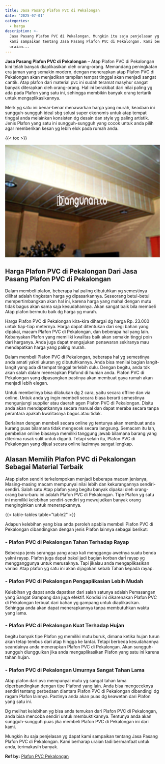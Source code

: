 ```yaml
---
title: Jasa Pasang Plafon PVC di Pekalongan
date: '2025-07-01'
categories:
  - harga
description: >-
  Jasa Pasang Plafon PVC di Pekalongan. Mungkin itu saja penjelasan yg dapat
  kami sampaikan tentang Jasa Pasang Plafon PVC di Pekalongan. Kami berharap
  uraian...
---
```


**Jasa Pasang Plafon PVC di Pekalongan** – Atap Plafon PVC di Pekalongan kini telah banyak diaplikasikan oleh orang-orang. Memandang peningkatan era jaman yang semakin modern, dengan menerapkan atap Plafon PVC di Pekalongan akan menjadikan tampilan tempat tinggal akan menjadi sangat cantik. Atap plafon dari material pvc ini sudah teramat masyhur sangat banyak diterapkan oleh orang-orang. Hal ini berakibat dari nilai paling yg ada pada Plafon yang satu ini, sehingga membikin banyak orang tertarik untuk mengaplikasikannya.

Merk yg satu ini benar-benar menawarkan harga yang murah, keadaan ini sungguh-sungguh ideal sbg solusi super ekonomis untuk atap tempat tinggal anda melainkan konsisten dg desain dan style yg paling artistik. Jenis Plafon yang satu ini sungguh-sungguh yang cocok untuk anda pilih agar memberikan kesan yg lebih elok pada rumah anda.

{{< toc >}}

![Jasa Pasang Plafon PVC di Pekalongan](/images/flafond-pvc-murah06.png)

## Harga Plafon PVC di Pekalongan Dari Jasa Pasang Plafon PVC di Pekalongan

Dalam membeli plafon, beberapa hal paling dibutuhkan yg semestinya dilihat adalah tingkatan harga yg dipasarkannya. Seseorang betul-betul mempertimbangkan akan hal ini, karena harga yang mahal dengan mutu tidak bagus akan sama saja kesudahannya. Akan sangat baik bila membeli Atap plafon bermutu baik dg harga yg murah.

Harga Plafon PVC di Pekalongan kira-kira dihargai dg harga Rp. 23.000 untuk tiap-tiap meternya. Harga dapat ditentukan dari segi bahan yang dipakai, macam Plafon PVC di Pekalongan, dan beberapa hal yang lain. Kebanyakan Plafon yang memiliki kwalitas baik akan semakin tinggi poin dari harganya. Anda juga dapat mengajukan penawaran sekiranya mau mendapatkan harga yang paling murah.

Dalam membeli Plafon PVC di Pekalongan, beberapa hal yg semestinya anda amati yakni ukuran yg dibutuhkannya. Anda bisa menilai bagian langit-langit yang ada di tempat tinggal terlebih dulu. Dengan begitu, anda tdk akan salah dalam menerapkan Plafond di hunian anda. Plafon PVC di Pekalongan yang dipasangkan pastinya akan membuat gaya rumah akan menjadi lebih elegan.

Untuk membelinya bisa dilakukan dg 2 cara, yaitu secara offline dan via online. Untuk anda yg ingin membeli secara biasa berarti semestinya mengunjungi supplier atau daerah agen Plafon PVC di Pekalongan. Disitu anda akan mendapatkannya secara manual dan dapat meraba secara tanpa perantara apakah kwalitasnya bagus atau tidak.

Berlainan dengan membeli secara online yg tentunya akan membuat anda kurang puas bilamana tidak mengecek secara langsung. Semacam itu lah, pembelian online biasanya memiliki tanggung jawab bilamana barang yang diterima rusak sulit untuk diganti. Tetapi selain itu, Plafon PVC di Pekalongan yang dijual secara online lazimnya sangat lengkap.

## Alasan Memilih Plafon PVC di Pekalongan Sebagai Material Terbaik

Atap plafon sendiri terkelompokan menjadi beberapa macam jenisnya, Masing-masing macam mempunyai nilai lebih dan kekurangannya sendiri-sendiri. Salah satu Atap plafon yang begitu banyak dipakai oleh orang-orang baru-baru ini adalah Plafon PVC di Pekalongan. Tipe Plafon yg satu ini memiliki kelebihan sendiri-sendiri yg mewujudkan banyak orang menginginkan untuk menerapkannya.

{{< table-tables table="table2" >}}

Adapun kelebihan yang bisa anda peroleh apabila membeli Plafon PVC di Pekalongan dibandingkan dengan jenis Plafon lainnya sebagai berikut:

### \- Plafon PVC di Pekalongan Tahan Terhadap Rayap

Beberapa jenis serangga yang acap kali menggangu awetnya suatu benda yakni rayap. Plafon juga dapat bakal jadi bagian korban dari rayap yg mengganggunya untuk merusaknya. Tapi jikalau anda mengaplikasikan variasi Atap plafon yg satu ini akan dijagokan sebab Tahan kepada rayap.

### \- Plafon PVC di Pekalongan Pengaplikasian Lebih Mudah

Kelebihan yg dapat anda dapatkan dari salah satunya adalah Pemasangan yang Sangat Gampang dan juga efektif. Kondisi ini dikarenakan Plafon PVC di Pekalongan terbuat dari bahan yg gampang untuk diaplikasikan. Sehingga anda akan dapat menerapkannya tanpa membutuhkan waktu yang lama.

### \- Plafon PVC di Pekalongan Kuat Terhadap Hujan

begitu banyak tipe Plafon yg memiliki mutu buruk, dimana ketika hujan turun akan tetap tembus dari atap hingga ke lantai. Tetapi berbeda kesudahannya seandainya anda menerapkan Plafon PVC di Pekalongan. Akan sungguh-sungguh diunggulkan jika anda mengaplikasikan Plafon yang satu ini karena tahan hujan.

### \- Plafon PVC di Pekalongan Umurnya Sangat Tahan Lama

Atap plafon dari pvc mempunyai mutu yg sangat tahan lama diperbandingkan dengan tipe Plafond yang lain. Anda bisa mengeceknya sendiri tentang perbedaan diantara Plafon PVC di Pekalongan dibandingi dg ragam Plafon lainnya. Pastinya anda akan puas dg keawetan dari Plafon yang satu ini.

Dg melihat kelebihan yg bisa anda temukan dari Plafon PVC di Pekalongan, anda bisa mencoba sendiri untuk membuktikannya. Tentunya anda akan sungguh-sungguh puas jika membeli Plafon PVC di Pekalongan ini dari kami.

Mungkin itu saja penjelasan yg dapat kami sampaikan tentang Jasa Pasang Plafon PVC di Pekalongan. Kami berharap uraian tadi bermanfaat untuk anda, terimakasih banyak.

**Ref by:** [Plafon PVC Pekalongan](https://id.wikipedia.org/wiki/Plafon)
